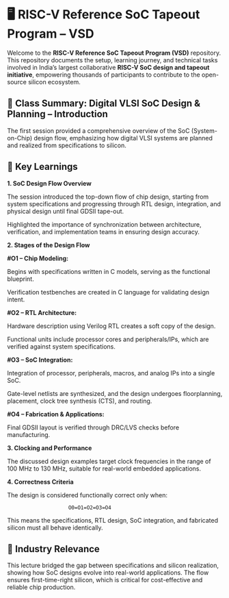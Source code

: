 
# 🖥️ RISC-V Reference SoC Tapeout Program – VSD 

Welcome to the **RISC-V Reference SoC Tapeout Program (VSD)** repository.  
This repository documents the setup, learning journey, and technical tasks involved in India’s largest collaborative **RISC-V SoC design and tapeout initiative**, empowering thousands of participants to contribute to the open-source silicon ecosystem.  



## 📘 Class Summary: Digital VLSI SoC Design & Planning – Introduction

The first session provided a comprehensive overview of the SoC (System-on-Chip) design flow, emphasizing how digital VLSI systems are planned and realized from specifications to silicon.
## 🔑 Key Learnings
**1. SoC Design Flow Overview**

The session introduced the top-down flow of chip design, starting from system specifications and progressing through RTL design, integration, and physical design until final GDSII tape-out.

Highlighted the importance of synchronization between architecture, verification, and implementation teams in ensuring design accuracy.

**2. Stages of the Design Flow**

**#O1 – Chip Modeling:**

Begins with specifications written in C models, serving as the functional blueprint.

Verification testbenches are created in C language for validating design intent.

**#O2 – RTL Architecture:**

Hardware description using Verilog RTL creates a soft copy of the design.

Functional units include processor cores and peripherals/IPs, which are verified against system specifications.

**#O3 – SoC Integration:**

Integration of processor, peripherals, macros, and analog IPs into a single SoC.

Gate-level netlists are synthesized, and the design undergoes floorplanning, placement, clock tree synthesis (CTS), and routing.

**#O4 – Fabrication & Applications:**

Final GDSII layout is verified through DRC/LVS checks before manufacturing.

**3. Clocking and Performance**

The discussed design examples target clock frequencies in the range of 100 MHz to 130 MHz, suitable for real-world embedded applications.

**4. Correctness Criteria**

The design is considered functionally correct only when:

                        O0=O1=O2=O3=O4

This means the specifications, RTL design, SoC integration, and fabricated silicon must all behave identically.
## 🎯 Industry Relevance
This lecture bridged the gap between specifications and silicon realization, showing how SoC designs evolve into real-world applications. The flow ensures first-time-right silicon, which is critical for cost-effective and reliable chip production.